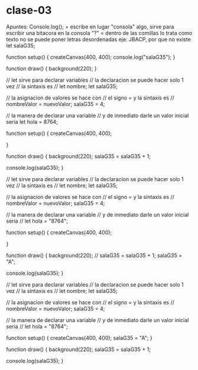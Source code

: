 # clase-03
Apuntes:
Console.log(); = escribe en lugar "consola" algo, sirve para escribir una bitacora en la consola
"?" = dentro de las comillas lo trata como texto
no se puede poner letras desordenadas eje: JBACP, por que no existe
let salaG35;


function setup() {
  createCanvas(400, 400);
  console.log("salaG35");
}

function draw() {
  background(220);
}

// let sirve para declarar variables
// la declaracion se puede hacer solo 1 vez
// la sintaxis es
// let nombre;
let salaG35;

// la asignacion de valores se hace con
// el signo = y la sintaxis es
// nombreValor = nuevoValor;
salaG35 = 4;

// la manera de declarar una variable
// y de inmediato darle un valor inicial seria
let hola = 8764;

function setup() {
  createCanvas(400, 400);
  
}

function draw() {
  background(220);
  salaG35 = salaG35 + 1;
  
  console.log(salaG35);
}


// let sirve para declarar variables
// la declaracion se puede hacer solo 1 vez
// la sintaxis es
// let nombre;
let salaG35;

// la asignacion de valores se hace con
// el signo = y la sintaxis es
// nombreValor = nuevoValor;
salaG35 = 4;

// la manera de declarar una variable
// y de inmediato darle un valor inicial seria
// let hola = "8764";

function setup() {
  createCanvas(400, 400);
  
}

function draw() {
  background(220);
  // salaG35 = salaG35 + 1;
  salaG35 = "A";
  
  console.log(salaG35);
}


// let sirve para declarar variables
// la declaracion se puede hacer solo 1 vez
// la sintaxis es
// let nombre;
let salaG35;

// la asignacion de valores se hace con
// el signo = y la sintaxis es
// nombreValor = nuevoValor;
salaG35 = 4;

// la manera de declarar una variable
// y de inmediato darle un valor inicial seria
// let hola = "8764";

function setup() {
  createCanvas(400, 400);
  salaG35 = "A";
}

function draw() {
  background(220);
  salaG35 = salaG35 + 1;

  
  console.log(salaG35);
}
